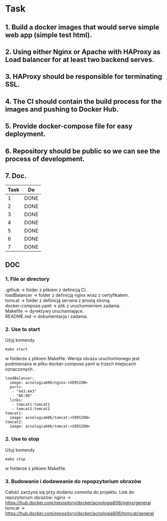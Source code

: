 # Task
## 1. Build a docker images that would serve simple web app (simple test html).
## 2. Using either Nginx or Apache with HAProxy as Load balancer for at least two backend serves. 
## 3. HAProxy should be responsible for terminating SSL.
## 4. The CI should contain the build process for the images and pushing to Docker Hub.
## 5. Provide docker-compose file for easy deployment.
## 6. Repository should be public so we can see the process of development.
## 7. Doc.
Task | Do |
--- | --- |
1 | DONE |
2 | DONE |
3 | DONE |
4 | DONE |
5 | DONE |
6 | DONE |
7 | DONE |

## DOC
### 1. File or directory
.github -> folder z plikiem z definicją CI. <br>
loadBalancer -> folder z definicją nginx wraz z certyfikatem. <br>
tomcat -> folder z definicją servera z prostą stroną. <br>
docker-compose.yaml -> plik z uruchomieniem zadania. <br>
Makefile -> dyrektywy uruchamiające. <br>
README.md -> dokumentacja i zadania. <br>

### 2. Use to start
Użyj komendy
```
make start
```
w folderze z plikiem Makefile.
Wersja obrazu uruchomionego jest podmieniana w pliku docker-compose.yaml w trzech miejscach oznaczonych <VERSION>.
```
loadBalancer:
  image: acnologia606/nginx:<VERSION>
  ports:
   - "443:443"
   - "80:80"
  links:
   - tomcat1:tomcat1
   - tomcat2:tomcat2
tomcat1:
  image: acnologia606/tomcat:<VERSION>
tomcat2:
  image: acnologia606/tomcat:<VERSION>
```
### 2. Use to stop
Użyj komendy
```
make stop
```
w folderze z plikiem Makefile.

### 3. Budowanie i dodaweanie do repopzytorium obrazów 
Całość zaczyna się przy dodaniu commita do projektu.
Link do repozytorium obrazów:
nginx -> https://hub.docker.com/repository/docker/acnologia606/nginx/general <br>
tomcat ->  https://hub.docker.com/repository/docker/acnologia606/tomcat/general <br>
